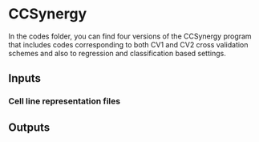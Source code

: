 # CCSynergy
In the codes folder, you can find four versions of the CCSynergy program that includes codes corresponding to both CV1 and CV2 cross validation schemes and also to regression  and classification based settings.

## Inputs

### Cell line representation files

### 

## Outputs
